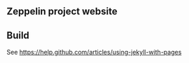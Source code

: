 ## Zeppelin project website


## Build
See https://help.github.com/articles/using-jekyll-with-pages
